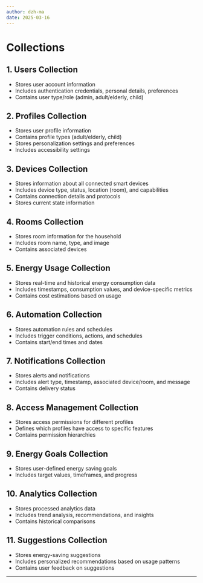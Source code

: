 ```yaml
---
author: dzh-ma
date: 2025-03-16
---
```


# Collections

## 1. Users Collection

- Stores user account information
- Includes authentication credentials, personal details, preferences
- Contains user type/role (admin, adult/elderly, child)

## 2. Profiles Collection

- Stores user profile information
- Contains profile types (adult/elderly, child)
- Stores personalization settings and preferences
- Includes accessibility settings

## 3. Devices Collection

- Stores information about all connected smart devices
- Includes device type, status, location (room), and capabilities
- Contains connection details and protocols
- Stores current state information

## 4. Rooms Collection

- Stores room information for the household
- Includes room name, type, and image
- Contains associated devices

## 5. Energy Usage Collection

- Stores real-time and historical energy consumption data
- Includes timestamps, consumption values, and device-specific metrics
- Contains cost estimations based on usage

## 6. Automation Collection

- Stores automation rules and schedules
- Includes trigger conditions, actions, and schedules
- Contains start/end times and dates

## 7. Notifications Collection

- Stores alerts and notifications
- Includes alert type, timestamp, associated device/room, and message
- Contains delivery status

## 8. Access Management Collection

- Stores access permissions for different profiles
- Defines which profiles have access to specific features
- Contains permission hierarchies

## 9. Energy Goals Collection

- Stores user-defined energy saving goals
- Includes target values, timeframes, and progress

## 10. Analytics Collection

- Stores processed analytics data
- Includes trend analysis, recommendations, and insights
- Contains historical comparisons

## 11. Suggestions Collection

- Stores energy-saving suggestions
- Includes personalized recommendations based on usage patterns
- Contains user feedback on suggestions

---

